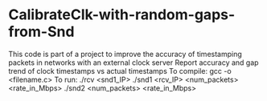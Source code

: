 # CalibrateClk-with-random-gaps-from-Snd
This code is part of a project to improve the accuracy of timestamping packets in networks with an external clock server
Report accuracy and gap trend of clock timestamps vs actual timestamps
To compile: gcc -o <name> <filename.c>
To run:
./rcv <snd1_IP>
./snd1 <rcv_IP> <num_packets> <rate_in_Mbps>
./snd2 <rcvIP> <num_packets> <rate_in_Mbps>
